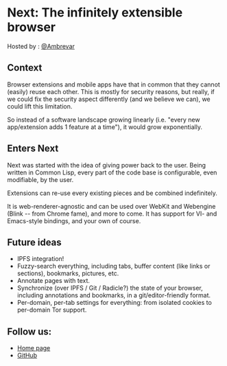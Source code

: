 # Next: The infinitely extensible browser

Hosted by : [@Ambrevar](https://github.com/ambrevar)<br/>

## Context

Browser extensions and mobile apps have that in common that they cannot (easily)
reuse each other.  This is mostly for security reasons, but really, if we could
fix the security aspect differently (and we believe we can), we could lift this
limitation.

So instead of a software landscape growing linearly (i.e. "every new
app/extension adds 1 feature at a time"), it would grow exponentially.

## Enters Next

Next was started with the idea of giving power back to the user.
Being written in Common Lisp, every part of the code base is configurable, even
modifiable, by the user.

Extensions can re-use every existing pieces and be combined indefinitely.

It is web-renderer-agnostic and can be used over WebKit and Webengine (Blink
-- from Chrome fame), and more to come.
It has support for VI- and Emacs-style bindings, and your own of course.

## Future ideas

- IPFS integration!
- Fuzzy-search everything, including tabs, buffer content (like links or sections), bookmarks, pictures,
  etc.
- Annotate pages with text.
- Synchronize (over IPFS / Git / Radicle?) the state of your browser, including
  annotations and bookmarks, in a git/editor-friendly format.
- Per-domain, per-tab settings for everything:  from isolated cookies to
  per-domain Tor support.

## Follow us:

- [Home page](https://next.atlas.engineer)
- [GitHub](https://github.com/atlas-engineer/next)
